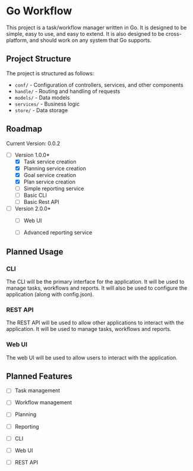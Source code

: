 # Go Workflow


This project is a task/workflow manager written in Go. It is designed to be
simple, easy to use, and easy to extend. It is also designed to be
cross-platform, and should work on any system that Go supports.

## Project Structure

The project is structured as follows:
* `conf/` - Configuration of controllers, services, and other components
* `handle/` - Routing and handling of requests
* `models/` - Data models
* `services/` - Business logic
* `store/` - Data storage

## Roadmap
Current Version: 0.0.2

*[ ] Version 1.0.0*
  - [x] Task service creation
  - [x] Planning service creation
  - [x] Goal service creation
  - [x] Plan service creation
  - [ ] Simple reporting service
  - [ ] Basic CLI
  - [ ] Basic Rest API

*[ ] Version 2.0.0*
    - [ ] Web UI
    - [ ] Advanced reporting service


## Planned Usage

### CLI

The CLI will be the primary interface for the application. It will be used to
manage tasks, workflows and reports.  It will also be used to configure the
application (along with config.json).

### REST API

The REST API will be used to allow other applications to interact with the
application. It will be used to manage tasks, workflows and reports.

### Web UI

The web UI will be used to allow users to interact with the application.

## Planned Features
- [ ] Task management
- [ ] Workflow management
- [ ] Planning
- [ ] Reporting
- [ ] CLI
- [ ] Web UI
- [ ] REST API


